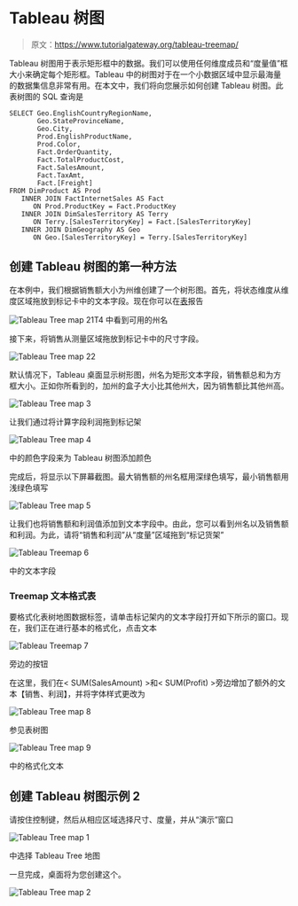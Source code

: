 # Tableau 树图

> 原文：<https://www.tutorialgateway.org/tableau-treemap/>

Tableau 树图用于表示矩形框中的数据。我们可以使用任何维度成员和“度量值”框大小来确定每个矩形框。Tableau 中的树图对于在一个小数据区域中显示最海量的数据集信息非常有用。在本文中，我们将向您展示如何创建 Tableau 树图。此表树图的 SQL 查询是

```
SELECT Geo.EnglishCountryRegionName, 
       Geo.StateProvinceName, 
       Geo.City, 
       Prod.EnglishProductName, 
       Prod.Color, 
       Fact.OrderQuantity, 
       Fact.TotalProductCost, 
       Fact.SalesAmount, 
       Fact.TaxAmt, 
       Fact.[Freight]
FROM DimProduct AS Prod 
   INNER JOIN FactInternetSales AS Fact 
      ON Prod.ProductKey = Fact.ProductKey 
   INNER JOIN DimSalesTerritory AS Terry 
      ON Terry.[SalesTerritoryKey] = Fact.[SalesTerritoryKey] 
   INNER JOIN DimGeography AS Geo 
      ON Geo.[SalesTerritoryKey] = Terry.[SalesTerritoryKey]
```

## 创建 Tableau 树图的第一种方法

在本例中，我们根据销售额大小为州维创建了一个树形图。首先，将状态维度从维度区域拖放到标记卡中的文本字段。现在你可以在[表](https://www.tutorialgateway.org/tableau/)报告

![Tableau Tree map 21](img/81d0c543498ac8adf701cac7250cafb8.png)T4 中看到可用的州名

接下来，将销售从测量区域拖放到标记卡中的尺寸字段。

![Tableau Tree map 22](img/85fcb12f85ca55d8d97d18a5b4fee097.png)

默认情况下，Tableau 桌面显示树形图，州名为矩形文本字段，销售额总和为方框大小。正如你所看到的，加州的盒子大小比其他州大，因为销售额比其他州高。

![Tableau Tree map 3](img/6958c66901706cfa6727054262ab4b3a.png)

让我们通过将计算字段利润拖到标记架

![Tableau Tree map 4](img/7b579c396fb7b85aee4cd771eedbabca.png)

中的颜色字段来为 Tableau 树图添加颜色

完成后，将显示以下屏幕截图。最大销售额的州名框用深绿色填写，最小销售额用浅绿色填写

![Tableau Tree map 5](img/5e985c687c3e543557743859ce9780dd.png)

让我们也将销售额和利润值添加到文本字段中。由此，您可以看到州名以及销售额和利润。为此，请将“销售和利润”从“度量”区域拖到“标记货架”

![Tableau Treemap 6](img/a7a51e93438f68e0b5f883998ed9da26.png)

中的文本字段

### Treemap 文本格式表

要格式化表树地图数据标签，请单击标记架内的文本字段打开如下所示的窗口。现在，我们正在进行基本的格式化，点击文本

![Tableau Treemap 7](img/b9e25700556eff6e6ee5c031656e9d2e.png)

旁边的按钮

在这里，我们在< SUM(SalesAmount) >和< SUM(Profit) >旁边增加了额外的文本【销售、利润】，并将字体样式更改为

![Tableau Tree map 8](img/efb97af71bf3230f05b27af743d0a5eb.png)

参见表树图

![Tableau Tree map 9](img/35461dba7bd689be830ab53ab01a6e5d.png)

中的格式化文本

## 创建 Tableau 树图示例 2

请按住控制键，然后从相应区域选择尺寸、度量，并从“演示”窗口

![Tableau Tree map 1](img/9cefde64305db1c9a2826c8ab61a3a1c.png)

中选择 Tableau Tree 地图

一旦完成，桌面将为您创建这个。

![Tableau Tree map 2](img/b5e500e6adfcad99132fa19edb85acbe.png)